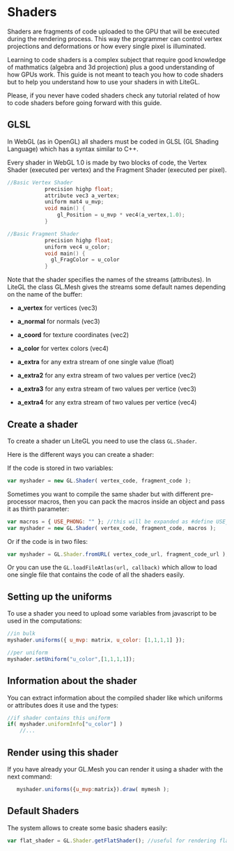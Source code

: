 # Shaders

Shaders are fragments of code uploaded to the GPU that will be executed during the rendering process. 
This way the programmer can control vertex projections and deformations or how every single pixel is illuminated.

Learning to code shaders is a complex subject that require good knowledge of mathmatics (algebra and 3d projection) plus a good understanding of how GPUs work.
This guide is not meant to teach you how to code shaders but to help you understand how to use your shaders in with LiteGL.

Please, if you never have coded shaders check any tutorial related of how to code shaders before going forward with this guide.

## GLSL

In WebGL (as in OpenGL) all shaders must be coded in GLSL (GL Shading Language) which has a syntax similar to C++.

Every shader in WebGL 1.0 is made by two blocks of code, the Vertex Shader (executed per vertex) and the Fragment Shader (executed per pixel).

```cpp
//Basic Vertex Shader
			precision highp float;
			attribute vec3 a_vertex;
			uniform mat4 u_mvp;
			void main() {
				gl_Position = u_mvp * vec4(a_vertex,1.0);
			}

//Basic Fragment Shader
			precision highp float;
			uniform vec4 u_color;
			void main() {
			  gl_FragColor = u_color
			}
```

Note that the shader specifies the names of the streams (attributes).
In LiteGL the class GL.Mesh gives the streams some default names depending on the name of the buffer:
- **a_vertex** for vertices (vec3)
- **a_normal** for normals (vec3)
- **a_coord** for texture coordinates (vec2)

- **a_color** for vertex colors (vec4)
- **a_extra** for any extra stream of one single value (float)
- **a_extra2** for any extra stream of two values per vertice (vec2)
- **a_extra3** for any extra stream of two values per vertice (vec3)
- **a_extra4** for any extra stream of two values per vertice (vec4)

## Create a shader

To create a shader un LiteGL you need to use the class ```GL.Shader```.

Here is the different ways you can create a shader:

If the code is stored in two variables:

```js
var myshader = new GL.Shader( vertex_code, fragment_code );
```

Sometimes  you want to compile the same shader but with different pre-processor macros, then you can pack the macros inside an object and pass it as thirth parameter:

```js
var macros = { USE_PHONG: "" }; //this will be expanded as #define USE_PHONG
var myshader = new GL.Shader( vertex_code, fragment_code, macros );
```

Or if the code is in two files:

```js
var myshader = GL.Shader.fromURL( vertex_code_url, fragment_code_url );
```

Or you can use the ```GL.loadFileAtlas(url, callback)``` which allow to load one single file that contains the code of all the shaders easily.


## Setting up the uniforms

To use a shader you need to upload some variables from javascript to be used in the computations:

```js
//in bulk
myshader.uniforms({ u_mvp: matrix, u_color: [1,1,1,1] });

//per uniform
myshader.setUniform("u_color",[1,1,1,1]);
```

## Information about the shader

You can extract information about the compiled shader like which uniforms or attributes does it use and the types:

```js
//if shader contains this uniform
if( myshader.uniformInfo["u_color"] )
    //...
```

## Render using this shader

If you have already your GL.Mesh you can render it using a shader with the next command:

```js
   myshader.uniforms({u_mvp:matrix}).draw( mymesh );
```

## Default Shaders

The system allows to create some basic shaders easily:

```js
var flat_shader = GL.Shader.getFlatShader(); //useful for rendering flat lines
```

